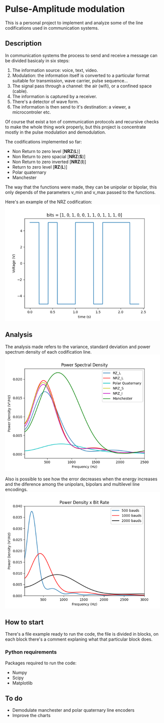 # Pulse-Amplitude modulation

  This is a personal project to implement and analyze some of the line codifications used in
  communication systems.

## Description

  In communication systems the process to send and receive a message can be
  divided basicaly in six steps:

  1. The information source: voice, text, video.
  2. Modulation: the information itself is converted to a particular format suitable for
  transmission, wave carrier, pulse sequence...
  3. The signal pass through a channel: the air (wifi), or a confined space (cable).
  4. The information is captured by a receiver.
  5. There's a detector of wave form.
  6. The information is then send to it's destination: a viewer,
  a microcontroler etc.

  Of course that exist a ton of communication protocols and recursive checks to
  make the whole thing work properly, but this project is concentrate mostly in
  the pulse modulation and demodulation.

  The codifications implemented so far:
  - Non Return to zero level [**NRZ**(**L**)]
  - Non Return to zero spacial [**NRZ**(**S**)]
  - Non Return to zero inverted [**NRZ**(**I**)]
  - Return to zero level [**RZ**(**L**)]
  - Polar quaternary
  - Manchester

  The way that the functions were made, they can be unipolar or bipolar, this
  only depends of the parameters v_min and v_max passed to the functions.

  Here's an example of the NRZ codification:
  ![NRZ codification](images/nrz.png)

## Analysis

  The analysis made refers to the variance, standard deviation and power spectrum density of each codification line.
  ![Power Spectrum Density](images/psd.png)

  Also is possible to see how the error decreases when the energy increases and
  the diference among the unipolars, bipolars and multilevel line encodings.
  ![Error x Energy](images/pd_br.png)

## How to start

  There's a file example ready to run the code, the file is divided in blocks,
  on each block there's a comment explaning what that particular block does.

### Python requirements

  Packages required to run the code:
  - Numpy
  - Scipy
  - Matplotlib

## To do

  - Demodulate manchester and polar quaternary line encoders
  - Improve the charts
